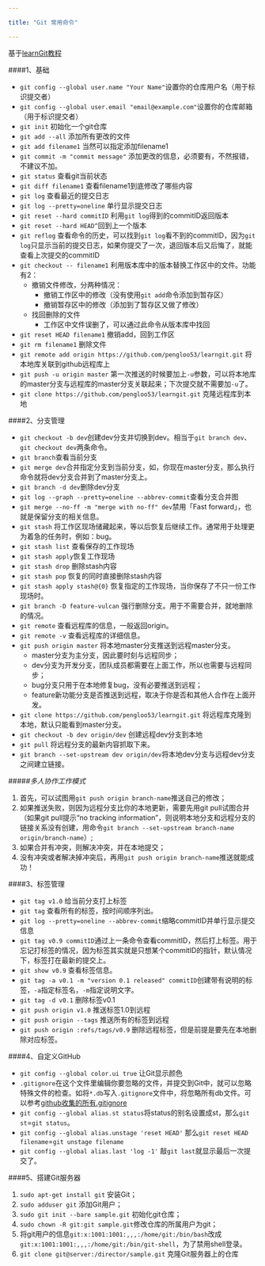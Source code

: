 ```yaml
---

title: "Git 常用命令"

---
```


基于[learnGit教程](https://raw.githubusercontent.com/michaelliao/learngit/master/Git_Commands@pengloo53.md)

####1、基础
- `git config --global user.name "Your Name"`设置你的仓库用户名（用于标识提交者）
- `git config --global user.email "email@example.com"`设置你的仓库邮箱（用于标识提交者）
- `git init`  初始化一个git仓库
- `git add --all`  添加所有更改的文件
- `git add filename1` 当然可以指定添加filename1
- `git commit -m "commit message"` 添加更改的信息，必须要有，不然报错，不建议不加。
- `git status` 查看git当前状态
- `git diff filename1` 查看filename1到底修改了哪些内容
- `git log` 查看最近的提交日志
- `git log --pretty=oneline` 单行显示提交日志
-  `git reset --hard commitID` 利用`git log`得到的commitID返回版本
-  `git reset --hard HEAD^`回到上一个版本
-  `git reflog` 查看命令的历史，可以找到`git log`看不到的commitID，因为`git log`只显示当前的提交日志，如果你提交了一次，退回版本后又后悔了，就能查看上次提交的commitID
-  `git checkout -- filename1` 利用版本库中的版本替换工作区中的文件。功能有2：
	-  撤销文件修改，分两种情况：
		- 撤销工作区中的修改（没有使用`git add`命令添加到暂存区）
		- 撤销暂存区中的修改（添加到了暂存区又做了修改）
	- 找回删除的文件
		- 工作区中文件误删了，可以通过此命令从版本库中找回
- `git reset HEAD filename1` 撤销add，回到工作区
-  `git rm filename1` 删除文件
-  `git remote add origin https://github.com/pengloo53/learngit.git` 将本地库关联到github远程库上
- `git push -u origin master` 第一次推送的时候要加上`-u`参数，可以将本地库的master分支与远程库的master分支关联起来；下次提交就不需要加`-u`了。
- `git clone https://github.com/pengloo53/learngit.git` 克隆远程库到本地

####2、分支管理
- `git checkout -b dev`创建dev分支并切换到dev。相当于`git branch dev`、`git checkout dev`两条命令。
- `git branch`查看当前分支
- `git merge dev`合并指定分支到当前分支，如，你现在master分支，那么执行命令就将dev分支合并到了master分支上。
- `git branch -d dev`删除dev分支
- `git log --graph --pretty=oneline --abbrev-commit`查看分支合并图
- `git merge --no-ff -m "merge with no-ff" dev`禁用「Fast forward」，也就是保留分支的相关信息。
- `git stash` 将工作区现场储藏起来，等以后恢复后继续工作。通常用于处理更为着急的任务时，例如：bug。
- `git stash list` 查看保存的工作现场
- `git stash apply`恢复工作现场
- `git stash drop` 删除stash内容
- `git stash pop` 恢复的同时直接删除stash内容
- `git stash apply stash@{0}` 恢复指定的工作现场，当你保存了不只一份工作现场时。
- `git branch -D feature-vulcan` 强行删除分支。用于不需要合并，就地删除的情况。
- `git remote` 查看远程库的信息，一般返回origin。
- `git remote -v` 查看远程库的详细信息。
- `git push origin master` 将本地master分支推送到远程master分支。
	- master分支为主分支，因此要时刻与远程同步；
	- dev分支为开发分支，团队成员都需要在上面工作，所以也需要与远程同步；
	- bug分支只用于在本地修复bug，没有必要推送到远程；
	- feature新功能分支是否推送到远程，取决于你是否和其他人合作在上面开发。
- `git clone https://github.com/pengloo53/learngit.git` 将远程库克隆到本地，默认只能看到master分支。
- `git checkout -b dev origin/dev` 创建远程dev分支到本地
- `git pull` 将远程分支的最新内容抓取下来。
- `git branch --set-upstream dev origin/dev`将本地dev分支与远程dev分支之间建立链接。  

#####_多人协作工作模式_  
1. 首先，可以试图用`git push origin branch-name`推送自己的修改；  
2. 如果推送失败，则因为远程分支比你的本地更新，需要先用git pull试图合并（如果git pull提示“no tracking information”，则说明本地分支和远程分支的链接关系没有创建，用命令`git branch --set-upstream branch-name origin/branch-name`）;  
3. 如果合并有冲突，则解决冲突，并在本地提交；  
4. 没有冲突或者解决掉冲突后，再用`git push origin branch-name`推送就能成功！

####3、标签管理
- `git tag v1.0` 给当前分支打上标签
-  `git tag` 查看所有的标签，按时间顺序列出。
-  `git log --pretty=oneline --abbrev-commit`缩略commitID并单行显示提交信息
-  `git tag v0.9 commitID`通过上一条命令查看commitID，然后打上标签。用于忘记打标签的情况，因为标签其实就是只想某个commitID的指针，默认情况下，标签打在最新的提交上。
-  `git show v0.9` 查看标签信息。
-  `git tag -a v0.1 -m "version 0.1 released" commitID`创建带有说明的标签，`-a`指定标签名，`-m`指定说明文字。
-  `git tag -d v0.1` 删除标签v0.1
-  `git push origin v1.0` 推送标签1.0到远程
-  `git push origin --tags` 推送所有的标签到远程
-  `git push origin :refs/tags/v0.9` 删除远程标签，但是前提是要先在本地删除对应标签。

####4、自定义GitHub
- `git config --global color.ui true` 让Git显示颜色
- `.gitignore`在这个文件里编辑你要忽略的文件，并提交到Git中，就可以忽略特殊文件的检查。如将`*.db`写入`.gitignore`文件中，将忽略所有db文件。可以参考[github收集的所有.gitignore](https://github.com/github/gitignore)
- `git config --global alias.st status`将status的别名设置成st，那么`git st`=`git status`。
- `git config --global alias.unstage 'reset HEAD'` 那么`git reset HEAD filename`=`git unstage filename`
- `git config --global alias.last 'log -1'` 敲`git last`就显示最后一次提交了。

####5、搭建Git服务器
1. `sudo apt-get install git` 安装Git；  
2. `sudo adduser git` 添加Git用户；
3. `sudo git init --bare sample.git` 初始化git仓库；
4. `sudo chown -R git:git sample.git`修改仓库的所属用户为git；
5. 将git用户的信息`git:x:1001:1001:,,,:/home/git:/bin/bash`改成`git:x:1001:1001:,,,:/home/git:/bin/git-shell`，为了禁用shell登录。
6. `git clone git@server:/director/sample.git` 克隆Git服务器上的仓库